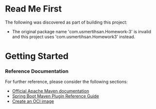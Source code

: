 # Read Me First
The following was discovered as part of building this project:

* The original package name 'com.usmertihsan.Homework-3' is invalid and this project uses 'com.usmertihsan.Homework3' instead.

# Getting Started

### Reference Documentation
For further reference, please consider the following sections:

* [Official Apache Maven documentation](https://maven.apache.org/guides/index.html)
* [Spring Boot Maven Plugin Reference Guide](https://docs.spring.io/spring-boot/docs/2.7.0/maven-plugin/reference/html/)
* [Create an OCI image](https://docs.spring.io/spring-boot/docs/2.7.0/maven-plugin/reference/html/#build-image)

